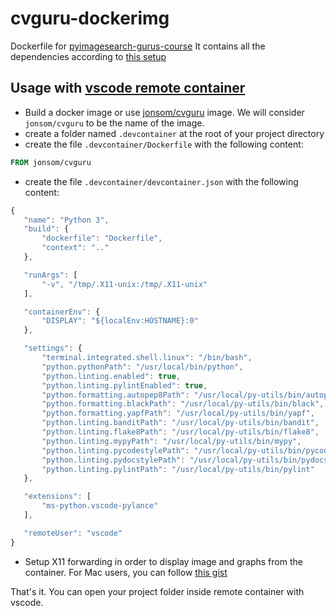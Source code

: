 # cvguru-dockerimg

Dockerfile for [pyimagesearch-gurus-course](https://gurus.pyimagesearch.com/courses/pyimagesearch-gurus-course/)
It contains all the dependencies according to [this setup](https://gurus.pyimagesearch.com/setting-up-your-python-opencv-development-environment/)

## Usage with [vscode remote container](https://code.visualstudio.com/docs/remote/containers)

- Build a docker image or use [jonsom/cvguru](https://hub.docker.com/repository/docker/jonsom/cvguru) image. We will consider `jonsom/cvguru` to be the name of the image.
- create a folder named `.devcontainer` at the root of your project directory
- create the file `.devcontainer/Dockerfile` with the following content:
```dockerfile
FROM jonsom/cvguru
```
- create the file `.devcontainer/devcontainer.json` with the following content:
 ```js
{
	"name": "Python 3",
	"build": {
		"dockerfile": "Dockerfile",
		"context": ".."
	},

	"runArgs": [
		"-v", "/tmp/.X11-unix:/tmp/.X11-unix"
	],

	"containerEnv": {
		"DISPLAY": "${localEnv:HOSTNAME}:0"
	},

	"settings": { 
		"terminal.integrated.shell.linux": "/bin/bash",
		"python.pythonPath": "/usr/local/bin/python",
		"python.linting.enabled": true,
		"python.linting.pylintEnabled": true,
		"python.formatting.autopep8Path": "/usr/local/py-utils/bin/autopep8",
		"python.formatting.blackPath": "/usr/local/py-utils/bin/black",
		"python.formatting.yapfPath": "/usr/local/py-utils/bin/yapf",
		"python.linting.banditPath": "/usr/local/py-utils/bin/bandit",
		"python.linting.flake8Path": "/usr/local/py-utils/bin/flake8",
		"python.linting.mypyPath": "/usr/local/py-utils/bin/mypy",
		"python.linting.pycodestylePath": "/usr/local/py-utils/bin/pycodestyle",
		"python.linting.pydocstylePath": "/usr/local/py-utils/bin/pydocstyle",
		"python.linting.pylintPath": "/usr/local/py-utils/bin/pylint"
	},

	"extensions": [
		"ms-python.vscode-pylance"
	],

	"remoteUser": "vscode"
}

 ```
 - Setup X11 forwarding in order to display image and graphs from the container. 
 For Mac users, you can follow [this gist](https://gist.github.com/cschiewek/246a244ba23da8b9f0e7b11a68bf3285)
 
 That's it. You can open your project folder inside remote container with vscode.
